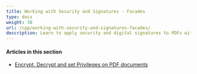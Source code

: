 ```yaml
---
title: Working with Security and Signatures - Facades
type: docs
weight: 30
url: /cpp/working-with-security-and-signatures-facades/
description: Learn to apply security and digital signatures to PDFs with Aspose.PDF for C++. Enhance document protection and authenticity.
---
```

#### **Articles in this section**

- [Encrypt, Decrypt and set Privileges on PDF documents](/pdf/cpp/encrypt-decrypt-and-set-privileges-on-pdf-documents/)
